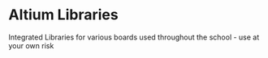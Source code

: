# Altium Libraries
Integrated Libraries for various boards used throughout the school - use at your own risk
